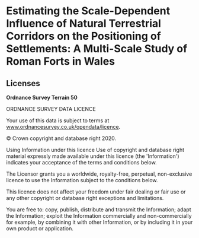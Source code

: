 # Estimating the Scale-Dependent Influence of Natural Terrestrial Corridors on the Positioning of Settlements: A Multi-Scale Study of Roman Forts in Wales

Licenses
---------------

**Ordnance Survey Terrain 50**

ORDNANCE SURVEY DATA LICENCE

Your use of this data is subject to terms at www.ordnancesurvey.co.uk/opendata/licence.

© Crown copyright and database right 2020.

Using Information under this licence
Use of copyright and database right material expressly made available under this licence (the 'Information') indicates your acceptance of the terms and conditions below.

The Licensor grants you a worldwide, royalty-free, perpetual, non-exclusive licence to use the Information subject to the conditions below.

This licence does not affect your freedom under fair dealing or fair use or any other copyright or database right exceptions and limitations.

You are free to:
copy, publish, distribute and transmit the Information;
adapt the Information;
exploit the Information commercially and non-commercially for example, by combining it with other Information, or by including it in your own product or application.
